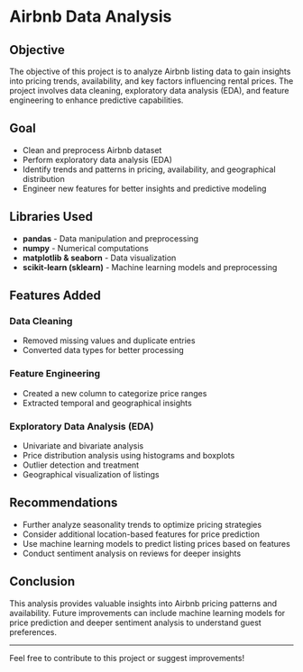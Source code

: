 # Airbnb Data Analysis

## Objective
The objective of this project is to analyze Airbnb listing data to gain insights into pricing trends, availability, and key factors influencing rental prices. The project involves data cleaning, exploratory data analysis (EDA), and feature engineering to enhance predictive capabilities.

## Goal
- Clean and preprocess Airbnb dataset  
- Perform exploratory data analysis (EDA)  
- Identify trends and patterns in pricing, availability, and geographical distribution  
- Engineer new features for better insights and predictive modeling  

## Libraries Used
- **pandas** - Data manipulation and preprocessing  
- **numpy** - Numerical computations  
- **matplotlib & seaborn** - Data visualization  
- **scikit-learn (sklearn)** - Machine learning models and preprocessing  

## Features Added
### Data Cleaning
- Removed missing values and duplicate entries  
- Converted data types for better processing  

### Feature Engineering
- Created a new column to categorize price ranges  
- Extracted temporal and geographical insights  

### Exploratory Data Analysis (EDA)
- Univariate and bivariate analysis  
- Price distribution analysis using histograms and boxplots  
- Outlier detection and treatment  
- Geographical visualization of listings  

## Recommendations
- Further analyze seasonality trends to optimize pricing strategies  
- Consider additional location-based features for price prediction  
- Use machine learning models to predict listing prices based on features  
- Conduct sentiment analysis on reviews for deeper insights  

## Conclusion
This analysis provides valuable insights into Airbnb pricing patterns and availability. Future improvements can include machine learning models for price prediction and deeper sentiment analysis to understand guest preferences.  

---

Feel free to contribute to this project or suggest improvements!

